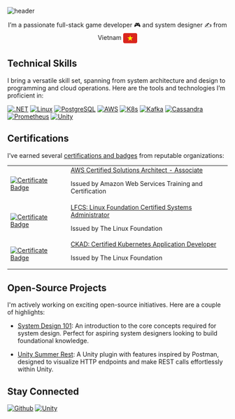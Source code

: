 
![header](https://capsule-render.vercel.app/api?type=waving&color=gradient&height=150&section=header&text=Hey%20I'm%20Ho%20Link&fontSize=30)

<div align="center">
I’m a passionate full-stack game developer 🎮 and system designer ✍️ from Vietnam <img align="center" src="images/flag.svg" alt="Vietnam flag" height="32" />
</div>

## Technical Skills

I bring a versatile skill set, spanning from system architecture and design to programming and cloud operations. Here are the tools and technologies I’m proficient in:

[![.NET](https://skillicons.dev/icons?i=dotnet)](https://dotnet.microsoft.com/)
[![Linux](https://skillicons.dev/icons?i=linux)](https://www.linux.org/)
[![PostgreSQL](https://skillicons.dev/icons?i=postgres)](https://www.postgresql.org/)
[![AWS](https://skillicons.dev/icons?i=aws)](https://aws.amazon.com/)
[![K8s](https://skillicons.dev/icons?i=k8s)](https://kubernetes.io/)
[![Kafka](https://skillicons.dev/icons?i=kafka)](https://kafka.apache.org/)
[![Cassandra](https://skillicons.dev/icons?i=cassandra)](https://cassandra.apache.org/_/index.html)
[![Prometheus](https://skillicons.dev/icons?i=prometheus)](https://prometheus.io/)
[![Unity](https://skillicons.dev/icons?i=unity)](https://unity.com/)

## Certifications

I’ve earned several [certifications and badges](https://www.credly.com/users/link1905) from reputable organizations:

<table>
    <tbody>
        <tr>
            <td>
                <a target="_blank"
                    href="https://www.credly.com/badges/ab27e631-53d2-4908-aa3f-9ba3810f0abc/embedded">
                    <img src="https://images.credly.com/images/0e284c3f-5164-4b21-8660-0d84737941bc/image.png" alt="Certificate Badge" height="100" >
                </a>
            </td>
            <td>
                <a target="_blank"
                  href="https://aws.amazon.com/certification/certified-solutions-architect-associate/">AWS Certified Solutions Architect - Associate</a>
                <p>Issued by Amazon Web Services Training and Certification</p>
            </td>
        </tr>
        <tr>
            <td>
                <a target="_blank"
                    href="https://www.credly.com/badges/bc12c595-2d9d-4c6d-a4be-e153f336404f/embedded">
                    <img src="https://images.credly.com/images/1e6611ca-8afe-4ecc-ad4d-305fba52ee7e/1_LFCS-600x600.png" alt="Certificate Badge" height="100" >
                </a>
            </td>
            <td>
                <a target="_blank"
                  href="https://training.linuxfoundation.org/certification/linux-foundation-certified-sysadmin-lfcs/">LFCS: Linux Foundation Certified Systems Administrator</a>
                <p>Issued by The Linux Foundation</p>
            </td>
        </tr>
        <tr>
            <td>
                <a target="_blank"
                    href="https://www.credly.com/badges/2cc4bc50-a829-4d53-a695-986dbc42581a/embedded">
                    <img src="https://images.credly.com/images/cc8adc83-1dc6-4d57-8e20-22171247e052/blob" alt="Certificate Badge" height="100" >
                </a>
            </td>
            <td>
                <a target="_blank"
                  href="https://training.linuxfoundation.org/certification/certified-kubernetes-application-developer-ckad/">CKAD: Certified Kubernetes Application Developer</a>
                <p>Issued by The Linux Foundation</p>
            </td>
        </tr>
    </tbody>
</table>

## Open-Source Projects

I'm actively working on exciting open-source initiatives. Here are a couple of highlights:

- [System Design 101](https://github.com/link1905/system-design-101): An introduction to the core concepts required for system design.
Perfect for aspiring system designers looking to build foundational knowledge.

- [Unity Summer Rest](https://github.com/link1905/Unity-SummerRest): A Unity plugin with features inspired by Postman,
designed to visualize HTTP endpoints and make REST calls effortlessly within Unity.
  
## Stay Connected

[![Github](https://skillicons.dev/icons?i=github)](https://github.com/link1905)
[![Unity](https://skillicons.dev/icons?i=devto)](https://dev.to/link1905)

